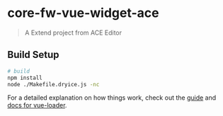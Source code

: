 # core-fw-vue-widget-ace

> A Extend project from ACE Editor

## Build Setup

``` bash
# build
npm install
node ./Makefile.dryice.js -nc

```

For a detailed explanation on how things work, check out the [guide](http://vuejs-templates.github.io/webpack/) and [docs for vue-loader](http://vuejs.github.io/vue-loader).
